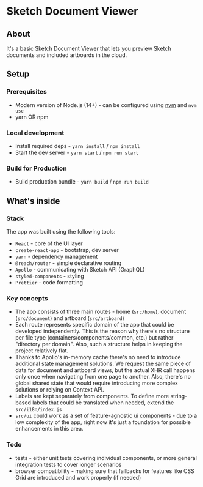 # Sketch Document Viewer

## About

It's a basic Sketch Document Viewer that lets you preview Sketch documents and included artboards in the cloud.

## Setup

### Prerequisites

* Modern version of Node.js (14+) - can be configured using [nvm](https://github.com/nvm-sh/nvm) and `nvm use`
* yarn OR npm

### Local development

* Install required deps - `yarn install` / `npm install`
* Start the dev server - `yarn start` / `npm run start`

### Build for Production

* Build production bundle - `yarn build` / `npm run build`

## What's inside

### Stack

The app was built using the following tools:

* `React` - core of the UI layer
* `create-react-app` - bootstrap, dev server
* `yarn` - dependency management
* `@reach/router` - simple declarative routing
* `Apollo` - communicating with Sketch API (GraphQL)
* `styled-components` - styling
* `Prettier` - code formatting

### Key concepts

* The app consists of three main routes - home (`src/home`), document (`src/document`) and artboard (`src/artboard`)
* Each route represents specific domain of the app that could be developed independently. This is the reason why there's no structure per file type (containers/components/common, etc.) but rather "directory per domain". Also, such a structure helps in keeping the project relatively flat.
* Thanks to Apollo's in-memory cache there's no need to introduce additional state management solutions. We request the same piece of data for document and artboard views, but the actual XHR call happens only once when navigating from one page to another. Also, there's no global shared state that would require introducing more complex solutions or relying on Context API.
* Labels are kept separately from components. To define more string-based labels that could be translated when needed, extend the `src/i18n/index.js`
* `src/ui` could work as a set of feature-agnostic ui components - due to a low complexity of the app, right now it's just a foundation for possible enhancements in this area.

### Todo

* tests - either unit tests covering individual components, or more general integration tests to cover longer scenarios
* browser compatibility - making sure that fallbacks for features like CSS Grid are introduced and work properly (if needed)